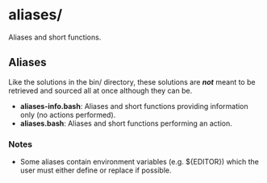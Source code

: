 
# aliases/

Aliases and short functions.

## Aliases

Like the solutions in the bin/ directory, these solutions are ***not*** meant to be retrieved and sourced all at once although they can be.

* **aliases-info.bash**: Aliases and short functions providing information only (no actions performed).
* **aliases.bash**: Aliases and short functions performing an action.

### Notes

* Some aliases contain environment variables (e.g. ${EDITOR}) which the user must either define or replace if possible.
